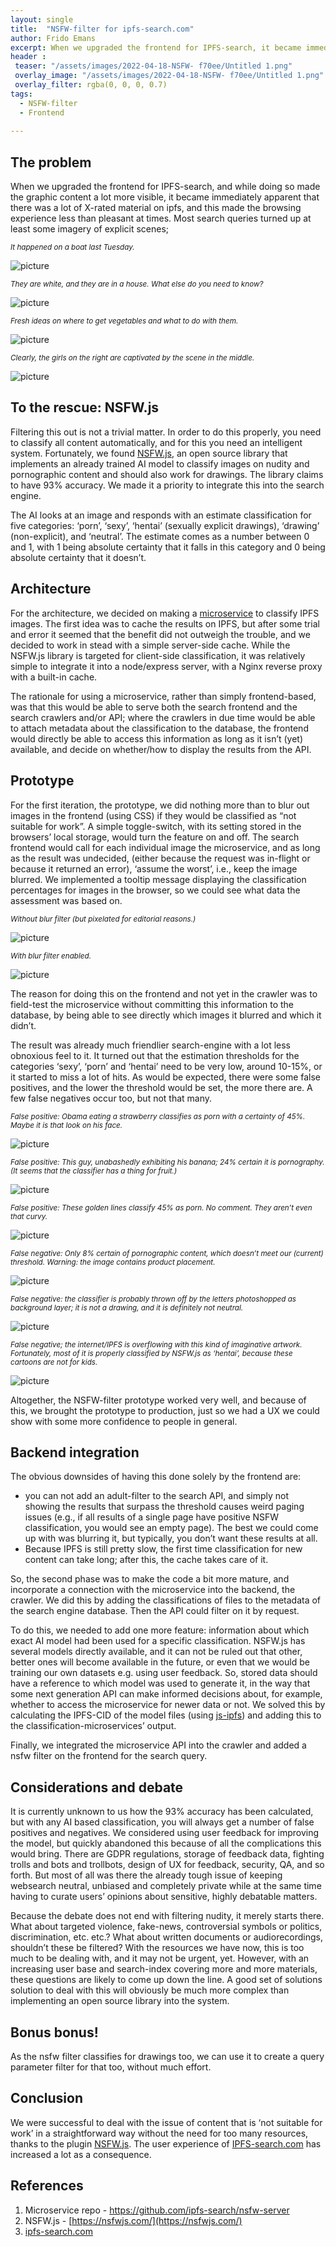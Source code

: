 ```yaml
---
layout: single
title:  "NSFW-filter for ipfs-search.com"
author: Frido Emans
excerpt: When we upgraded the frontend for IPFS-search, it became immediately apparent that there was a lot of X-rated material on ipfs, and this made the browsing experience less than pleasant at times.
header :
 teaser: "/assets/images/2022-04-18-NSFW- f70ee/Untitled 1.png" 
 overlay_image: "/assets/images/2022-04-18-NSFW- f70ee/Untitled 1.png"
 overlay_filter: rgba(0, 0, 0, 0.7)
tags:
  - NSFW-filter
  - Frontend
  
---
```

## The problem

When we upgraded the frontend for IPFS-search, and while doing so made the graphic content a lot more visible, it became immediately apparent that there was a lot of X-rated material on ipfs, and this made the browsing experience less than pleasant at times. Most search queries turned up at least some imagery of explicit scenes;


<sub>*It happened on a boat last Tuesday.*</sub> 

<img src="/assets/images/2022-04-18-NSFW- f70ee/Untitled.png" alt="picture" />

<sub>*They are white, and they are in a house. What else do you need to know?*</sub>

<img src="/assets/images/2022-04-18-NSFW- f70ee/Untitled 1.png" alt="picture" />

<sub>*Fresh ideas on where to get vegetables and what to do with them.*</sub>

<img src="/assets/images/2022-04-18-NSFW- f70ee/Untitled 2.png" alt="picture" />

<sub>*Clearly, the girls on the right are captivated by the scene in the middle.*</sub> 

<img src="/assets/images/2022-04-18-NSFW- f70ee/Untitled 3.png" alt="picture" />


## To the rescue: NSFW.js

Filtering this out is not a trivial matter. In order to do this properly, you need to classify all content automatically, and for this you need an intelligent system. Fortunately, we found [NSFW.js](http://nsfwjs.com), an open source library that implements an already trained AI model to classify images on nudity and pornographic content and should also work for drawings. The library claims to have 93% accuracy. We made it a priority to integrate this into the search engine.

The AI looks at an image and responds with an estimate classification for five categories: ‘porn’, ‘sexy’, ‘hentai’ (sexually explicit drawings), ‘drawing’ (non-explicit), and ‘neutral’. The estimate comes as a number between 0 and 1, with 1 being absolute certainty that it falls in this category and 0 being absolute certainty that it doesn’t. 

## Architecture

For the architecture, we decided on making a [microservice](https://github.com/ipfs-search/nsfw-server) to classify IPFS images. The first idea was to cache the results on IPFS, but after some trial and error it seemed that the benefit did not outweigh the trouble, and we decided to work in stead with a simple server-side cache. While the NSFW.js library is targeted for client-side classification, it was relatively simple to integrate it into a node/express server, with a Nginx reverse proxy with a built-in cache. 

The rationale for using a microservice, rather than simply frontend-based, was that this would be able to serve both the search frontend and the search crawlers and/or API; where the crawlers in due time would be able to attach metadata about the classification to the database, the frontend would directly be able to access this information as long as it isn’t (yet) available, and decide on whether/how to display the results from the API. 

## Prototype

For the first iteration, the prototype, we did nothing more than to blur out images in the frontend (using CSS) if they would be classified as “not suitable for work”. A simple toggle-switch, with its setting stored in the browsers’ local storage, would turn the feature on and off. The search frontend would call for each individual image the microservice, and as long as the result was undecided, (either because the request was in-flight or because it returned an error), ‘assume the worst’, i.e., keep the image blurred. We implemented a tooltip message displaying the classification percentages for images in the browser, so we could see what data the assessment was based on.

<sub>*Without blur filter (but pixelated for editorial reasons.)*</sub>

<img src="/assets/images/2022-04-18-NSFW- f70ee/Untitled 4.png" alt="picture" />

<sub>*With blur filter enabled.*</sub>

<img src="/assets/images/2022-04-18-NSFW- f70ee/Untitled 5.png" alt="picture" />

The reason for doing this on the frontend and not yet in the crawler was to field-test the microservice without committing this information to the database, by being able to see directly which images it blurred and which it didn’t. 

The result was already much friendlier search-engine with a lot less obnoxious feel to it. It turned out that the estimation thresholds for the categories ‘sexy’, ‘porn’ and ‘hentai’ need to be very low, around 10-15%, or it started to miss a lot of hits. As would be expected, there were some false positives, and the lower the threshold would be set, the more there are. A few false negatives occur too, but not that many. 

<sub>*False positive: Obama eating a strawberry classifies as porn with a certainty of 45%. Maybe it is that look on his face.*</sub>

<img src="/assets/images/2022-04-18-NSFW- f70ee/Untitled 6.png" alt="picture" />

<sub>*False positive: This guy, unabashedly exhibiting his banana; 24% certain it is pornography. (It seems that the classifier has a thing for fruit.)*</sub>

<img src="/assets/images/2022-04-18-NSFW- f70ee/Untitled 7.png" alt="picture" />

<sub>*False positive: These golden lines classify 45% as porn. No comment. They aren’t even that curvy.*</sub>

<img src="/assets/images/2022-04-18-NSFW- f70ee/Untitled 8.png" alt="picture" />

<sub>*False negative: Only 8% certain of pornographic content, which doesn’t meet our (current) threshold. Warning: the image contains product placement.*</sub>

<img src="/assets/images/2022-04-18-NSFW- f70ee/Untitled 9.png" alt="picture" />

<sub>*False negative: the classifier is probably thrown off by the letters photoshopped as background layer; it is not a drawing, and it is definitely not neutral.*</sub>

<img src="/assets/images/2022-04-18-NSFW- f70ee/Untitled 10.png" alt="picture" />

<sub>*False negative; the internet/IPFS is overflowing with this kind of imaginative artwork. Fortunately, most of it is properly classified by NSFW.js as ‘hentai’, because these cartoons are not for kids.*</sub>

<img src="/assets/images/2022-04-18-NSFW- f70ee/Untitled 11.png" alt="picture" />

Altogether, the NSFW-filter prototype worked very well, and because of this, we brought the prototype to production, just so we had a UX we could show with some more confidence to people in general. 

## Backend integration

The obvious downsides of having this done solely by the frontend are:

- you can not add an adult-filter to the search API, and simply not showing the results that surpass the threshold causes weird paging issues (e.g., if all results of a single page have positive NSFW classification, you would see an empty page). The best we could come up with was blurring it, but typically, you don’t want these results at all.
- Because IPFS is still pretty slow, the first time classification for new content can take long; after this, the cache takes care of it.

So, the second phase was to make the code a bit more mature, and incorporate a connection with the microservice into the backend, the crawler. We did this by adding the classifications of files to the metadata of the search engine database. Then the API could filter on it by request. 

To do this, we needed to add one more feature: information about which exact AI model had been used for a specific classification. NSFW.js has several models directly available, and it can not be ruled out that other, better ones will become available in the future, or even that we would be training our own datasets e.g. using user feedback. 
So, stored data should have a reference to which model was used to generate it, in the way that some next generation API can make informed decisions about, for example, whether to access the microservice for newer data or not. We solved this by calculating the IPFS-CID of the model files (using [js-ipfs](https://github.com/ipfs/js-ipfs/tree/master/docs)) and adding this to the classification-microservices’ output. 

Finally, we integrated the microservice API into the crawler and added a nsfw filter on the frontend for the search query. 

## Considerations and debate

It is currently unknown to us how the 93% accuracy has been calculated, but with any AI based classification, you will always get a number of false positives and negatives. We considered using user feedback for improving the model, but quickly abandoned this because of all the complications this would bring. There are GDPR regulations, storage of feedback data, fighting trolls and bots and trollbots, design of UX for feedback, security, QA, and so forth. But most of all was there the already tough issue of keeping websearch neutral, unbiased and completely private while at the same time having to curate users’ opinions about sensitive, highly debatable matters. 

Because the debate does not end with filtering nudity, it merely starts there. What about targeted violence, fake-news, controversial symbols or politics, discrimination, etc. etc.? What about written documents or audiorecordings, shouldn’t these be filtered? With the resources we have now, this is too much to be dealing with, and it may not be urgent, yet. However, with an increasing user base and search-index covering more and more materials, these questions are likely to come up down the line. A good set of solutions solution to deal with this will obviously be much more complex than implementing an open source library into the system. 

## Bonus bonus!

As the nsfw filter classifies for drawings too, we can use it to create a query parameter filter for that too, without much effort.  

## Conclusion

We were successful to deal with the issue of content that is ‘not suitable for work’ in a straightforward way without the need for too many resources, thanks to the plugin [NSFW.js](https://nsfwjs.com/). The user experience of [IPFS-search.com](http://IPFS-search.com) has increased a lot as a consequence.

## References

1. Microservice repo - https://github.com/ipfs-search/nsfw-server
2. NSFW.js - [https://nsfwjs.com/](https://nsfwjs.com/)
3. [ipfs-search.com](https://ipfs-search.com/)
